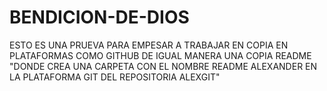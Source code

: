 # BENDICION-DE-DIOS
ESTO ES UNA PRUEVA PARA EMPESAR A TRABAJAR EN COPIA EN PLATAFORMAS COMO GITHUB
DE IGUAL MANERA UNA COPIA README "DONDE CREA UNA CARPETA CON EL NOMBRE README ALEXANDER EN LA PLATAFORMA GIT DEL REPOSITORIA ALEXGIT"
